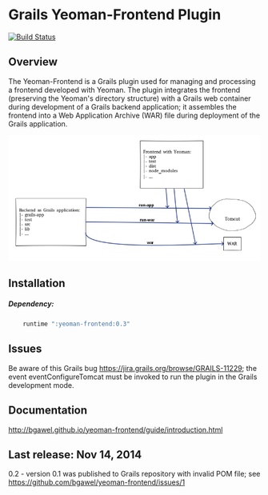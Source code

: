 Grails Yeoman-Frontend Plugin
===============
[![Build Status](https://travis-ci.org/bgawel/yeoman-frontend.svg?branch=master)](https://travis-ci.org/bgawel/yeoman-frontend)

Overview
--------
The Yeoman-Frontend is a Grails plugin used for managing and processing a frontend developed with Yeoman. The plugin integrates the frontend (preserving the Yeoman's directory structure) with a Grails web container during development of a Grails backend application; it assembles the frontend into a Web Application Archive (WAR) file during deployment of the Grails application.

![Overview](https://github.com/bgawel/bgawel.github.io/blob/master/yeoman-frontend/img/overview.png)

Installation
------------
##### Dependency:
```groovy
	runtime ":yeoman-frontend:0.3"
```

Issues
------
Be aware of this Grails bug https://jira.grails.org/browse/GRAILS-11229; the event eventConfigureTomcat must be invoked to run the plugin in the Grails development mode.

Documentation
-------------
http://bgawel.github.io/yeoman-frontend/guide/introduction.html

Last release: Nov 14, 2014
--------------------------
0.2 - version 0.1 was published to Grails repository with invalid POM file; see https://github.com/bgawel/yeoman-frontend/issues/1

